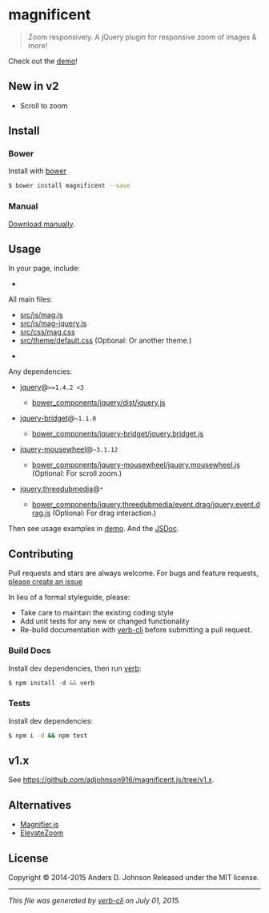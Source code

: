 # magnificent

> Zoom responsively. A jQuery plugin for responsive zoom of images & more!

Check out the [demo](http://andrz.me/magnificent.js/examples/demo/)!

## New in v2

* Scroll to zoom

## Install

### Bower

Install with [bower](http://bower.io/)

```sh
$ bower install magnificent --save
```

### Manual

[Download manually](https://github.com/adjohnson916/magnificent.js/releases).

## Usage

In your page, include:

* 
All main files:

  - [src/js/mag.js](src/js/mag.js)
  - [src/js/mag-jquery.js](src/js/mag-jquery.js)
  - [src/css/mag.css](src/css/mag.css)
  - [src/theme/default.css](src/theme/default.css) (Optional: Or another theme.)

* 
Any dependencies:

  - [jquery](https://github.com/jquery/jquery)@`>=1.4.2 <3`
    + [bower_components/jquery/dist/jquery.js](https://raw.githubusercontent.com/jquery/jquery/2.1.4/dist/jquery.js)

  - [jquery-bridget](https://github.com/desandro/jquery-bridget)@`~1.1.0`
    + [bower_components/jquery-bridget/jquery.bridget.js](https://raw.githubusercontent.com/desandro/jquery-bridget/v1.1.0/jquery.bridget.js)

  - [jquery-mousewheel](https://github.com/jquery/jquery-mousewheel)@`~3.1.12`
    + [bower_components/jquery-mousewheel/jquery.mousewheel.js](https://raw.githubusercontent.com/jquery/jquery-mousewheel/3.1.12/./jquery.mousewheel.js) (Optional: For scroll zoom.)

  - [jquery.threedubmedia](https://github.com/threedubmedia/jquery.threedubmedia)@`*`
    + [bower_components/jquery.threedubmedia/event.drag/jquery.event.drag.js](https://raw.githubusercontent.com/threedubmedia/jquery.threedubmedia/master/event.drag/jquery.event.drag.js) (Optional: For drag interaction.)

Then see usage examples in [demo](http://andrz.me/magnificent.js/examples/demo/). And the [JSDoc](http://andrz.me/magnificent.js/doc/).

## Contributing

Pull requests and stars are always welcome. For bugs and feature requests, [please create an issue](https://github.com/adjohnson916/magnificent.js/issues/new)

In lieu of a formal styleguide, please:

* Take care to maintain the existing coding style
* Add unit tests for any new or changed functionality
* Re-build documentation with [verb-cli](https://github.com/assemble/verb-cli) before submitting a pull request.

### Build Docs

Install dev dependencies, then run [verb](https://github.com/verbose/verb):

```js
$ npm install -d && verb
```

### Tests

Install dev dependencies:

```sh
$ npm i -d && npm test
```

## v1.x

See https://github.com/adjohnson916/magnificent.js/tree/v1.x.

## Alternatives

* [Magnifier.js](http://mark-rolich.github.io/Magnifier.js/)
* [ElevateZoom](http://www.elevateweb.co.uk/image-zoom)

## License

Copyright © 2014-2015 Anders D. Johnson
Released under the MIT license.

***

_This file was generated by [verb-cli](https://github.com/assemble/verb-cli) on July 01, 2015._